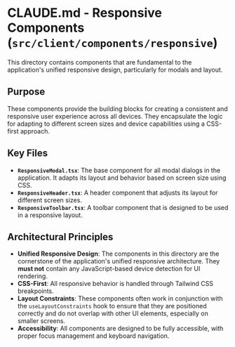 # CLAUDE.md - Responsive Components (`src/client/components/responsive`)

This directory contains components that are fundamental to the application's unified responsive design, particularly for modals and layout.

## Purpose
These components provide the building blocks for creating a consistent and responsive user experience across all devices. They encapsulate the logic for adapting to different screen sizes and device capabilities using a CSS-first approach.

## Key Files
- **`ResponsiveModal.tsx`**: The base component for all modal dialogs in the application. It adapts its layout and behavior based on screen size using CSS.
- **`ResponsiveHeader.tsx`**: A header component that adjusts its layout for different screen sizes.
- **`ResponsiveToolbar.tsx`**: A toolbar component that is designed to be used in a responsive layout.

## Architectural Principles
- **Unified Responsive Design**: The components in this directory are the cornerstone of the application's unified responsive architecture. They **must not** contain any JavaScript-based device detection for UI rendering.
- **CSS-First**: All responsive behavior is handled through Tailwind CSS breakpoints.
- **Layout Constraints**: These components often work in conjunction with the `useLayoutConstraints` hook to ensure that they are positioned correctly and do not overlap with other UI elements, especially on smaller screens.
- **Accessibility**: All components are designed to be fully accessible, with proper focus management and keyboard navigation.
